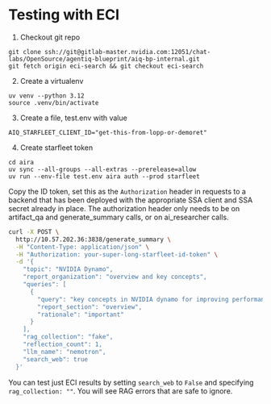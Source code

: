 <!--
SPDX-FileCopyrightText: Copyright (c) 2025, NVIDIA CORPORATION & AFFILIATES. All rights reserved.
SPDX-License-Identifier: Apache-2.0

Licensed under the Apache License, Version 2.0 (the "License");
you may not use this file except in compliance with the License.
You may obtain a copy of the License at

http://www.apache.org/licenses/LICENSE-2.0

Unless required by applicable law or agreed to in writing, software
distributed under the License is distributed on an "AS IS" BASIS,
WITHOUT WARRANTIES OR CONDITIONS OF ANY KIND, either express or implied.
See the License for the specific language governing permissions and
limitations under the License.
-->

# Testing with ECI 

1. Checkout git repo

```
git clone ssh://git@gitlab-master.nvidia.com:12051/chat-labs/OpenSource/agentiq-blueprint/aiq-bp-internal.git
git fetch origin eci-search && git checkout eci-search
```

2. Create a virtualenv

```
uv venv --python 3.12
source .venv/bin/activate
```

3. Create a file, test.env with value

```
AIQ_STARFLEET_CLIENT_ID="get-this-from-lopp-or-demoret"
```

4. Create starfleet token

```
cd aira
uv sync --all-groups --all-extras --prerelease=allow
uv run --env-file test.env aira auth --prod starfleet
```

Copy the ID token, set this as the `Authorization` header in requests to a backend that has been deployed with the appropriate SSA client and SSA secret already in place. The authorization header only needs to be on artifact_qa and generate_summary calls, or on ai_researcher calls.

```bash
curl -X POST \
  http://10.57.202.36:3838/generate_summary \
  -H "Content-Type: application/json" \
  -H "Authorization: your-super-long-starfleet-id-token" \
  -d '{
    "topic": "NVIDIA Dynamo",
    "report_organization": "overview and key concepts",
    "queries": [
      {
        "query": "key concepts in NVIDIA dynamo for improving performance in LLM inference",
        "report_section": "overview",
        "rationale": "important"
      }
    ],
    "rag_collection": "fake",
    "reflection_count": 1,
    "llm_name": "nemotron",
    "search_web": true
  }'
```

You can test just ECI results by setting `search_web` to `False` and specifying `rag_collection: ""`. You will see RAG errors that are safe to ignore.
